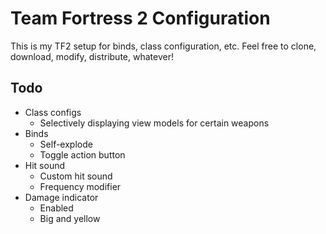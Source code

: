# Team Fortress 2 Configuration

This is my TF2 setup for binds, class configuration, etc. Feel free to clone, download, modify, distribute, whatever!

## Todo

- Class configs
  - Selectively displaying view models for certain weapons
- Binds
  - Self-explode
  - Toggle action button
- Hit sound
  - Custom hit sound
  - Frequency modifier
- Damage indicator
  - Enabled
  - Big and yellow